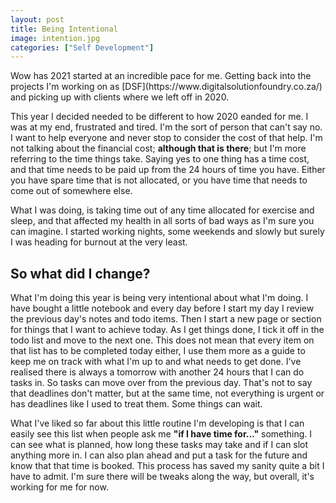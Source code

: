 ```yaml
---
layout: post
title: Being Intentional
image: intention.jpg
categories: ["Self Development"]
---
```


<p class="intro"><span class="dropcap">W</span>ow has 2021 started at an incredible pace for me. Getting back into the projects I'm working on as [DSF](https://www.digitalsolutionfoundry.co.za/) and picking up with clients where we left off in 2020.</p>

This year I decided needed to be different to how 2020 eanded for me. I was at my end, frustrated and tired. I'm the sort of person that can't say no. I want to help everyone and never stop to consider the cost of that help. I'm not talking about the financial cost; __although that is there__; but I'm more referring to the time things take. Saying yes to one thing has a time cost, and that time needs to be paid up from the 24 hours of time you have. Either you have spare time that is not allocated, or you have time that needs to come out of somewhere else.

What I was doing, is taking time out of any time allocated for exercise and sleep, and that affected my health in all sorts of bad ways as I'm sure you can imagine. I started working nights, some weekends and slowly but surely I was heading for burnout at the very least.

## So what did I change?

What I'm doing this year is being very intentional about what I'm doing. I have bought a little notebook and every day before I start my day I review the previous day's notes and todo items. Then I start a new page or section for things that I want to achieve today. As I get things done, I tick it off in the todo list and move to the next one. This does not mean that every item on that list has to be completed today either, I use them more as a guide to keep me on track with what I'm up to and what needs to get done. I've realised there is always a tomorrow with another 24 hours that I can do tasks in. So tasks can move over from the previous day. That's not to say that deadlines don't matter, but at the same time, not everything is urgent or has deadlines like I used to treat them. Some things can wait.

What I've liked so far about this little routine I'm developing is that I can easily see this list when people ask me __"if I have time for..."__ something. I can see what is planned, how long these tasks may take and if I can slot anything more in. I can also plan ahead and put a task for the future and know that that time is booked. This process has saved my sanity quite a bit I have to admit. I'm sure there will be tweaks along the way, but overall, it's working for me for now.

